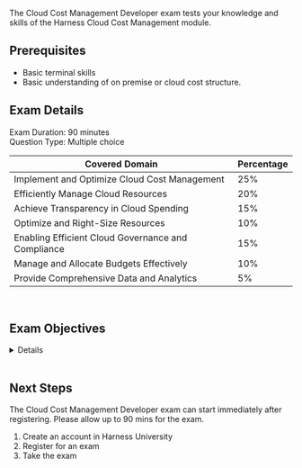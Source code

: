 The Cloud Cost Management Developer exam tests your knowledge and skills of the Harness Cloud Cost Management module.  

## Prerequisites

- Basic terminal skills
- Basic understanding of on premise or cloud cost structure.

## Exam Details

Exam Duration: 90 minutes <br/>
Question Type: Multiple choice

| Covered Domain                                           | Percentage |
|----------------------------------------------------------|------------|
| Implement and Optimize Cloud Cost Management             | 25%        |
| Efficiently Manage Cloud Resources                       | 20%        |
| Achieve Transparency in Cloud Spending                   | 15%        |
| Optimize and Right-Size Resources                        | 10%        |
| Enabling Efficient Cloud Governance and Compliance       | 15%        |
| Manage and Allocate Budgets Effectively                  | 10%        |
| Provide Comprehensive Data and Analytics                 | 5%         |


<br />

## Exam Objectives

<details>

		<summary>List of Objectives</summary>

The following is a detailed list of exam objectives:

| #   | Objectives                                        |
|-----|---------------------------------------------------|
| 1   | **Implement and Optimize Cloud Cost Management**  |
| 1.1 | Define and Streamline FinOps Strategies.          |
| 1.2 | Allocate and Track Cloud Expenses.               |
| 2   | **Efficiently Manage Cloud Resources**            |
| 2.1 | Automate Resource Management.                    |
| 2.2 | Implement Asset Governance.                      |
| 3   | **Achieve Transparency in Cloud Spending**        |
| 3.1 | Develop Insights into Spending.                  |
| 3.2 | Address Unallocated Costs.                       |
| 4   | **Optimize and Right-Size Resources**             |
| 4.1 | Implement Resource Optimization Recommendations. |
| 4.2 | Rightsize Cloud Resources.                       |
| 5   | **Enabling Efficient Cloud Governance and Compliance** |
| 5.1 | Enhance Cloud Asset Governance.                  |
| 5.2 | Tag and Track AWS Resources.                     |
| 6   | **Manage and Allocate Budgets Effectively**       |
| 6.1 | Allocate Budgets to Different Units.             |
| 6.2 | Manage and Monitor Budgets.                      |
| 7   | **Provide Comprehensive Data and Analytics**      |
| 7.1 | Enable Data Availability and Analytics.          |
| 7.2 | Set Up and Utilize Dashboards.                   |



</details>

<br />

## Next Steps

The Cloud Cost Management Developer exam can start immediately after registering. Please allow up to 90 mins for the exam.

1. Create an account in Harness University
2. Register for an exam 
3. Take the exam
